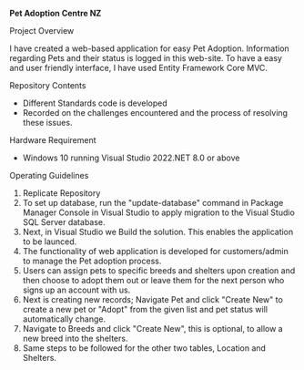 **Pet Adoption Centre NZ**

Project Overview 

I have created a web-based application for easy Pet Adoption. Information regarding Pets and their status is logged in this web-site. To have a easy and user friendly interface, I have used Entity Framework Core MVC.

Repository Contents

 - Different Standards code is developed
 - Recorded on the challenges encountered and the process of resolving these issues.

Hardware Requirement

 - Windows 10 running Visual Studio 2022.NET 8.0 or above

Operating Guidelines

1. Replicate Repository
2. To set up database, run the "update-database" command in Package Manager Console in Visual Studio to apply migration to the Visual Studio SQL Server database.
3. Next, in Visual Studio we Build the solution. This enables the application to be launced.
4. The functionality of web application is developed for customers/admin to manage the Pet adoption process.
5. Users can assign pets to specific breeds and shelters upon creation and then choose to adopt them out or leave them for the next person who signs up an account with us.
6. Next is creating new records; Navigate Pet and click "Create New" to create a new pet or "Adopt" from the given list and pet status will automatically change.
7. Navigate to Breeds and click "Create New", this is optional, to allow a new breed into the shelters.
8. Same steps to be followed for the other two tables, Location and Shelters.
   
